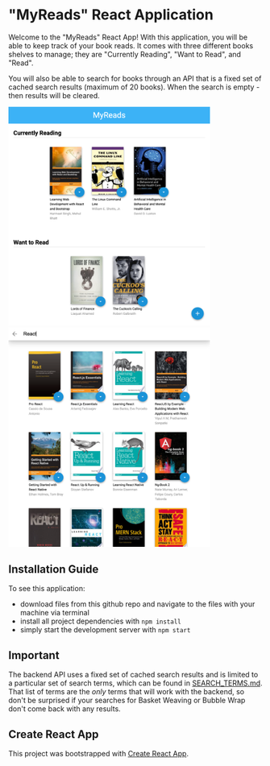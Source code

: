 # "MyReads" React Application

Welcome to the "MyReads" React App! With this application, you will be able to keep track of your book reads. It comes with three different books shelves to manage; they are "Currently Reading", "Want to Read", and "Read".

You will also be able to search for books through an API that is a fixed set of cached search results (maximum of 20 books). When the search is empty - then results will be cleared.

<img src="readme_assets/MyReads.png" alt="My Reads" width="400" />
<img src="readme_assets/Search.png" alt="My Reads" width="400" />

## Installation Guide

To see this application:

* download files from this github repo and navigate to the files with your machine via terminal
* install all project dependencies with `npm install`
* simply start the development server with `npm start`

## Important

The backend API uses a fixed set of cached search results and is limited to a particular set of search terms, which can be found in [SEARCH_TERMS.md](SEARCH_TERMS.md). That list of terms are the _only_ terms that will work with the backend, so don't be surprised if your searches for Basket Weaving or Bubble Wrap don't come back with any results.

## Create React App

This project was bootstrapped with [Create React App](https://github.com/facebookincubator/create-react-app).
